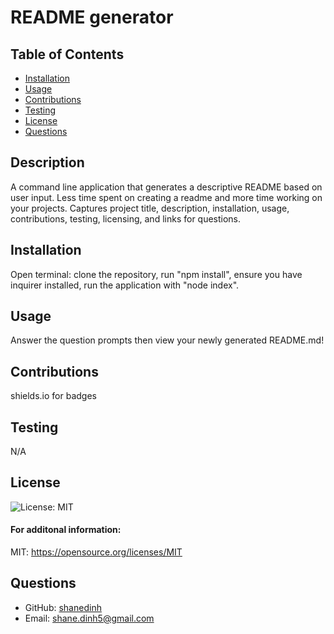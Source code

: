 
  # README generator

  ## Table of Contents
  * [Installation](#installation)
  * [Usage](#usage)
  * [Contributions](#contributions)
  * [Testing](#testing)
  * [License](#license)
  * [Questions](#questions)

  ## Description
  A command line application that generates a descriptive README based on user input. Less time spent on creating a readme and more time working on your projects. Captures project title, description, installation, usage, contributions, testing, licensing, and links for questions. 
  
  ## Installation
  Open terminal: clone the repository, run "npm install", ensure you have inquirer installed, run the application with "node index".

  ## Usage
  Answer the question prompts then view your newly generated README.md!

  ## Contributions
  shields.io for badges

  ## Testing
  N/A

  ## License
  ![License: MIT](https://img.shields.io/badge/license-MIT-green?style=for-the-badge&logo=appveyor)

  #### For additonal information: <br>
  MIT:
  https://opensource.org/licenses/MIT

  ## Questions
  * GitHub: [shanedinh](https://github.com/shanedinh)
  * Email: [shane.dinh5@gmail.com](mailto:shane.dinh5@gmail.com)

